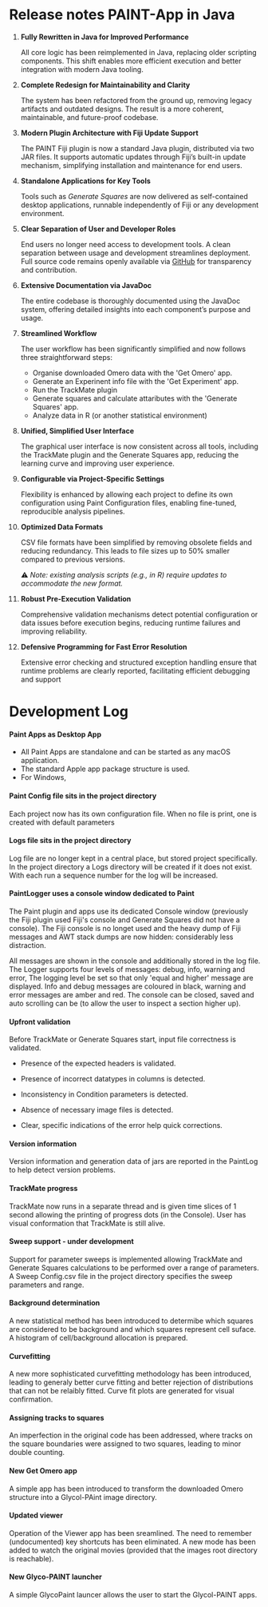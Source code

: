 # Release notes PAINT-App in Java



1. **Fully Rewritten in Java for Improved Performance**

   All core logic has been reimplemented in Java, replacing older scripting components. This shift enables more efficient execution and better integration with modern Java tooling.

2. **Complete Redesign for Maintainability and Clarity**

   The system has been refactored from the ground up, removing legacy artifacts and outdated designs. The result is a more coherent, maintainable, and future-proof codebase.

3. **Modern Plugin Architecture with Fiji Update Support**

   The PAINT Fiji plugin is now a standard Java plugin, distributed via two JAR files. It supports automatic updates through Fiji’s built-in update mechanism, simplifying installation and maintenance for end users.

4. **Standalone Applications for Key Tools**

   Tools such as *Generate Squares* are now delivered as self-contained desktop applications, runnable independently of Fiji or any development environment.

5. **Clear Separation of User and Developer Roles**

   End users no longer need access to development tools. A clean separation between usage and development streamlines deployment. Full source code remains openly available via [GitHub](https://github.com/) for transparency and contribution.

6. **Extensive Documentation via JavaDoc**

   The entire codebase is thoroughly documented using the JavaDoc system, offering detailed insights into each component’s purpose and usage.

7. **Streamlined Workflow**

   The user workflow has been significantly simplified and now follows three straightforward steps:

   - Organise downloaded Omero data with the 'Get Omero' app.
   - Generate an Experinent info file with the 'Get Experiment' app.
   - Run the TrackMate plugin
   - Generate squares and calculate attaributes with the 'Generate Squares' app.
   - Analyze data in R (or another statistical environment)

8. **Unified, Simplified User Interface**

   The graphical user interface is now consistent across all tools, including the TrackMate plugin and the Generate Squares app, reducing the learning curve and improving user experience.

9. **Configurable via Project-Specific Settings**

   Flexibility is enhanced by allowing each project to define its own configuration using Paint Configuration files, enabling fine-tuned, reproducible analysis pipelines.

10. **Optimized Data Formats**

    CSV file formats have been simplified by removing obsolete fields and reducing redundancy. This leads to file sizes up to 50% smaller compared to previous versions.

    ⚠️ *Note: existing analysis scripts (e.g., in R) require updates to accommodate the new format.*

11. **Robust Pre-Execution Validation**

    Comprehensive validation mechanisms detect potential configuration or data issues before execution begins, reducing runtime failures and improving reliability.

12. **Defensive Programming for Fast Error Resolution**

    Extensive error checking and structured exception handling ensure that runtime problems are clearly reported, facilitating efficient debugging and support




#  Development Log



#### Paint Apps as Desktop App

- All Paint Apps are standalone and can be started as any macOS application. 
- The standard Apple app package structure is used.
- For Windows, 



#### Paint Config file sits in the project directory

Each project now has its own configuration file. When no file is print, one is created with default parameters



#### Logs file sits in the project directory

Log file are no longer kept in a central place, but stored project specifically. In the project directory a Logs directory  will be created if it does not exist. With each run a sequence number for the log will be increased. 

 

#### PaintLogger uses a console window dedicated to Paint

The Paint plugin and apps use its dedicated Console window (previously the Fiji plugin used Fiji's console and Generate Squares did not have a console). The Fiji console is no longet used and the heavy dump of Fiji messages and AWT stack dumps are now hidden: considerably less distraction.

All messages are shown in the console and additionally stored in the log file. The Logger supports four levels of messages: debug, info, warning and error, The logging level be set so that only 'equal and higher' message are displayed. Info and debug messages are coloured in black, warning and error messages are amber and red.  The console can be closed, saved and auto scrolling can be (to allow the user to inspect a section higher up).




#### Upfront validation

Before TrackMate or Generate Squares start, input file correctness is validated.

- Presence of the expected headers is validated.

- Presence of incorrect datatypes in columns is detected.

- Inconsistency in Condition parameters is detected.

- Absence of necessary image files is detected.

- Clear, specific indications of the error help quick corrections.

  


#### Version information

Version information and generation data of jars are reported in the PaintLog to help detect version problems.



#### TrackMate progress

TrackMate now runs in a separate thread and is given time slices of 1 second allowing the printing of progress dots (in the Console). User has visual conformation that TrackMate is still alive.




#### Sweep support - under development

Support for parameter sweeps is implemented allowing TrackMate and Generate Squares calculations to be performed over a range of parameters. A Sweep Config.csv file in the project directory specifies the sweep parameters and range.



#### Background determination

A new statistical method has been introduced to determibe which squares are considered to be background and which squares represent cell suface. A histogram of cell/background allocation is prepared.



#### Curvefitting

A new more sophisticated curvefitting methodology has been introduced, leading to generaly better curve fitting and better rejection of distributions that can not be relaibly fitted. Curve fit plots are generated for visual confirmation. 



#### Assigning tracks to squares

An imperfection in the original code has been addressed, where tracks on the square boundaries were assigned to two squares, leading to minor double counting.  



#### New Get Omero app

A simple app has been introduced to transform the downloaded Omero structure into a Glycol-PAint image directory.



#### Updated viewer

Operation of the Viewer app has been sreamlined. The need to remember (undocumented) key shortcuts has been eliminated. A new mode has been added to watch the original movies (provided that the images root directory is reachable).



#### New Glyco-PAINT launcher

A simple GlycoPaint launcer allows the user to start the Glycol-PAINT apps.

 
